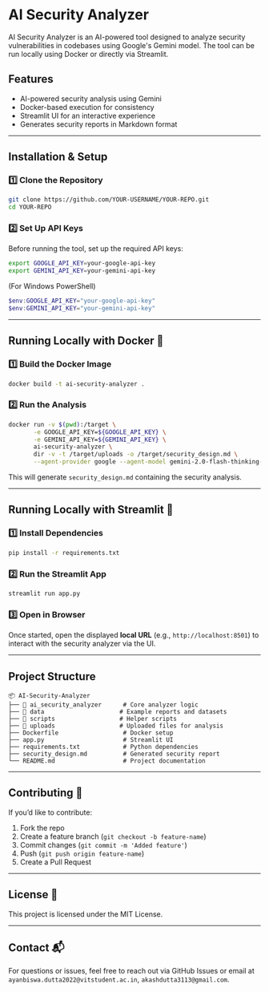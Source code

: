 # AI Security Analyzer

AI Security Analyzer is an AI-powered tool designed to analyze security vulnerabilities in codebases using Google's Gemini model. The tool can be run locally using Docker or directly via Streamlit.

## Features
- AI-powered security analysis using Gemini
- Docker-based execution for consistency
- Streamlit UI for an interactive experience
- Generates security reports in Markdown format

---

## Installation & Setup

### 1️⃣ Clone the Repository
```sh
git clone https://github.com/YOUR-USERNAME/YOUR-REPO.git
cd YOUR-REPO
```

### 2️⃣ Set Up API Keys
Before running the tool, set up the required API keys:
```sh
export GOOGLE_API_KEY=your-google-api-key
export GEMINI_API_KEY=your-gemini-api-key
```
(For Windows PowerShell)
```powershell
$env:GOOGLE_API_KEY="your-google-api-key"
$env:GEMINI_API_KEY="your-gemini-api-key"
```

---

## Running Locally with Docker 🐳

### 1️⃣ Build the Docker Image
```sh
docker build -t ai-security-analyzer .
```

### 2️⃣ Run the Analysis
```sh
docker run -v $(pwd):/target \
       -e GOOGLE_API_KEY=${GOOGLE_API_KEY} \
       -e GEMINI_API_KEY=${GEMINI_API_KEY} \
       ai-security-analyzer \
       dir -v -t /target/uploads -o /target/security_design.md \
       --agent-provider google --agent-model gemini-2.0-flash-thinking-exp
```
This will generate `security_design.md` containing the security analysis.

---

## Running Locally with Streamlit 🚀

### 1️⃣ Install Dependencies
```sh
pip install -r requirements.txt
```

### 2️⃣ Run the Streamlit App
```sh
streamlit run app.py
```

### 3️⃣ Open in Browser
Once started, open the displayed **local URL** (e.g., `http://localhost:8501`) to interact with the security analyzer via the UI.

---

## Project Structure
```
📦 AI-Security-Analyzer
├── 📂 ai_security_analyzer      # Core analyzer logic
├── 📂 data                     # Example reports and datasets
├── 📂 scripts                  # Helper scripts
├── 📂 uploads                  # Uploaded files for analysis
├── Dockerfile                  # Docker setup
├── app.py                      # Streamlit UI
├── requirements.txt            # Python dependencies
├── security_design.md          # Generated security report
└── README.md                   # Project documentation
```

---

## Contributing 🤝
If you’d like to contribute:
1. Fork the repo
2. Create a feature branch (`git checkout -b feature-name`)
3. Commit changes (`git commit -m 'Added feature'`)
4. Push (`git push origin feature-name`)
5. Create a Pull Request

---

## License 📜
This project is licensed under the MIT License.

---

## Contact 📬
For questions or issues, feel free to reach out via GitHub Issues or email at `ayanbiswa.dutta2022@vitstudent.ac.in`, `akashdutta3113@gmail.com`.

